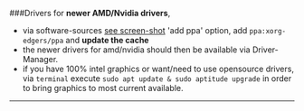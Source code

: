 ###Drivers
for **newer AMD/Nvidia drivers**, 
* via software-sources [see screen-shot](http://i.imgur.com/8FOYNam.png) 'add ppa' option, add `ppa:xorg-edgers/ppa` and __update the cache__
* the newer drivers for amd/nvidia should then be available via Driver-Manager.
* if you have 100% intel graphics or want/need to use opensource drivers, via `terminal` execute `sudo apt update & sudo aptitude upgrade` in order to bring graphics to most current available.

***
